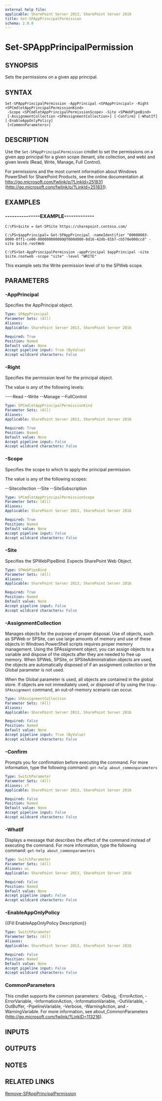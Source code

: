 ```yaml
---
external help file: 
applicable: SharePoint Server 2013, SharePoint Server 2016
title: Set-SPAppPrincipalPermission
schema: 2.0.0
---
```


# Set-SPAppPrincipalPermission

## SYNOPSIS
Sets the permissions on a given app principal.


## SYNTAX

```
Set-SPAppPrincipalPermission -AppPrincipal <SPAppPrincipal> -Right <SPCmdletAppPrincipalPermissionKind>
 -Scope <SPCmdletAppPrincipalPermissionScope> -Site <SPWebPipeBind>
 [-AssignmentCollection <SPAssignmentCollection>] [-Confirm] [-WhatIf] [-EnableAppOnlyPolicy]
 [<CommonParameters>]
```

## DESCRIPTION
Use the `Set-SPAppPrincipalPermission` cmdlet to set the permissions on a given app principal for a given scope (tenant, site collection, and web) and given levels (Read, Write, Manage, Full Control).

For permissions and the most current information about Windows PowerShell for SharePoint Products, see the online documentation at http://go.microsoft.com/fwlink/p/?LinkId=251831 (http://go.microsoft.com/fwlink/p/?LinkId=251831).


## EXAMPLES

### ---------------EXAMPLE-------------
```
C:\PS>$site = Get-SPSite https://sharepoint.contoso.com/

C:\PS>$appPrincipal= Get-SPAppPrincipal -nameIdentifier "00000003-0000-0ff1-ce00-000000000000@f000d000-8d16-42db-81b7-cb578e000ccd" -site $site.rootWeb

C:\PS>Set-AppPrincipalPermission -appPrincipal $appPrincipal -site $site.rootweb -scope "site" -level "WRITE"
```

This example sets the Write permission level of  to the SPWeb scope.


## PARAMETERS

### -AppPrincipal
Specifies the AppPrincipal object.

```yaml
Type: SPAppPrincipal
Parameter Sets: (All)
Aliases: 
Applicable: SharePoint Server 2013, SharePoint Server 2016

Required: True
Position: Named
Default value: None
Accept pipeline input: True (ByValue)
Accept wildcard characters: False
```

### -Right
Specifies the permission level for the principal object.

The value is any of the following levels:

----Read
--Write
--Manage
--FullControl

```yaml
Type: SPCmdletAppPrincipalPermissionKind
Parameter Sets: (All)
Aliases: 
Applicable: SharePoint Server 2013, SharePoint Server 2016

Required: True
Position: Named
Default value: None
Accept pipeline input: False
Accept wildcard characters: False
```

### -Scope
Specifies the scope to which to apply the principal permission.

The value is any of the following scopes:

--Sitecollection
--Site
--SiteSubscription

```yaml
Type: SPCmdletAppPrincipalPermissionScope
Parameter Sets: (All)
Aliases: 
Applicable: SharePoint Server 2013, SharePoint Server 2016

Required: True
Position: Named
Default value: None
Accept pipeline input: False
Accept wildcard characters: False
```

### -Site
Specifies the SPWebPipeBind. Expects SharePoint Web Object.

```yaml
Type: SPWebPipeBind
Parameter Sets: (All)
Aliases: 
Applicable: SharePoint Server 2013, SharePoint Server 2016

Required: True
Position: Named
Default value: None
Accept pipeline input: False
Accept wildcard characters: False
```

### -AssignmentCollection
Manages objects for the purpose of proper disposal.
Use of objects, such as SPWeb or SPSite, can use large amounts of memory and use of these objects in Windows PowerShell scripts requires proper memory management.
Using the SPAssignment object, you can assign objects to a variable and dispose of the objects after they are needed to free up memory.
When SPWeb, SPSite, or SPSiteAdministration objects are used, the objects are automatically disposed of if an assignment collection or the Global parameter is not used.

When the Global parameter is used, all objects are contained in the global store.
If objects are not immediately used, or disposed of by using the `Stop-SPAssignment` command, an out-of-memory scenario can occur.

```yaml
Type: SPAssignmentCollection
Parameter Sets: (All)
Aliases: 
Applicable: SharePoint Server 2013, SharePoint Server 2016

Required: False
Position: Named
Default value: None
Accept pipeline input: True (ByValue)
Accept wildcard characters: False
```

### -Confirm
Prompts you for confirmation before executing the command.
For more information, type the following command: `get-help about_commonparameters`

```yaml
Type: SwitchParameter
Parameter Sets: (All)
Aliases: cf
Applicable: SharePoint Server 2013, SharePoint Server 2016

Required: False
Position: Named
Default value: None
Accept pipeline input: False
Accept wildcard characters: False
```

### -WhatIf
Displays a message that describes the effect of the command instead of executing the command.
For more information, type the following command: `get-help about_commonparameters`

```yaml
Type: SwitchParameter
Parameter Sets: (All)
Aliases: wi
Applicable: SharePoint Server 2013, SharePoint Server 2016

Required: False
Position: Named
Default value: None
Accept pipeline input: False
Accept wildcard characters: False
```

### -EnableAppOnlyPolicy
{{Fill EnableAppOnlyPolicy Description}}

```yaml
Type: SwitchParameter
Parameter Sets: (All)
Aliases: 
Applicable: SharePoint Server 2013, SharePoint Server 2016

Required: False
Position: Named
Default value: None
Accept pipeline input: False
Accept wildcard characters: False
```

### CommonParameters
This cmdlet supports the common parameters: -Debug, -ErrorAction, -ErrorVariable, -InformationAction, -InformationVariable, -OutVariable, -OutBuffer, -PipelineVariable, -Verbose, -WarningAction, and -WarningVariable. For more information, see about_CommonParameters (http://go.microsoft.com/fwlink/?LinkID=113216).

## INPUTS

## OUTPUTS

## NOTES

## RELATED LINKS

[Remove-SPAppPrincipalPermission](Remove-SPAppPrincipalPermission.md)
